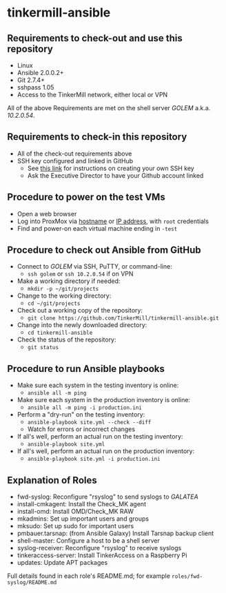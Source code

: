# tinkermill-ansible

## Requirements to check-out and use this repository
- Linux
- Ansible 2.0.0.2+
- Git 2.7.4+
- sshpass 1.05
- Access to the TinkerMill network, either local or VPN

All of the above Requirements are met on the shell server *GOLEM* a.k.a. *10.2.0.54*.

## Requirements to check-in this repository
- All of the check-out requirements above
- SSH key configured and linked in GitHub
  - See [this link](https://help.github.com/articles/adding-a-new-ssh-key-to-your-github-account/) for instructions on creating your own SSH key
  - Ask the Executive Director to have your Github account linked

## Procedure to power on the test VMs
- Open a web browser
- Log into ProxMox via [hostname](https://vmhost2:8006/) or [IP address](https://10.2.0.19:8006/), with `root` credentials
- Find and power-on each virtual machine ending in `-test`

## Procedure to check out Ansible from GitHub
- Connect to *GOLEM* via SSH, PuTTY, or command-line:
  - `ssh golem` or `ssh 10.2.0.54` if on VPN
- Make a working directory if needed:
  - `mkdir -p ~/git/projects`
- Change to the working directory:
  - `cd ~/git/projects`  
- Check out a working copy of the repository:
  - `git clone https://github.com/TinkerMill/tinkermill-ansible.git`
- Change into the newly downloaded directory:
  - `cd tinkermill-ansible`
- Check the status of the repository:
  - `git status`

## Procedure to run Ansible playbooks
- Make sure each system in the testing inventory is online:
  - `ansible all -m ping`
- Make sure each system in the production inventory is online:
  - `ansible all -m ping -i production.ini`
- Perform a "dry-run" on the testing inventory:
  - `ansible-playbook site.yml --check --diff`
  - Watch for errors or incorrect changes
- If all's well, perform an actual run on the testing inventory:
  - `ansible-playbook site.yml`
- If all's well, perform an actual run on the production inventory:
  - `ansible-playbook site.yml -i production.ini`

## Explanation of Roles
- fwd-syslog: Reconfigure "rsyslog" to send syslogs to *GALATEA*
- install-cmkagent: Install the Check_MK agent
- install-omd: Install OMD/Check_MK RAW
- mkadmins: Set up important users and groups
- mksudo: Set up sudo for important users
- pmbauer.tarsnap: (from Ansible Galaxy) Install Tarsnap backup client
- shell-master: Configure a host to be a shell server
- syslog-receiver: Reconfigure "rsyslog" to receive syslogs
- tinkeraccess-server: Install TinkerAccess on a Raspberry Pi
- updates: Update APT packages 

Full details found in each role's README.md; for example `roles/fwd-syslog/README.md`
